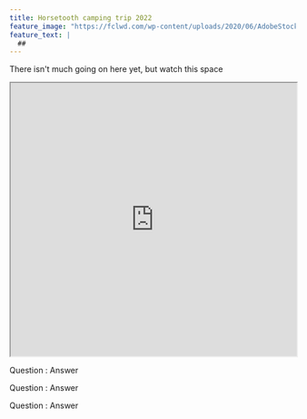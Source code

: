 ```yaml
---
title: Horsetooth camping trip 2022
feature_image: "https://fclwd.com/wp-content/uploads/2020/06/AdobeStock_211805152.png"
feature_text: |
  ## 
---
```


There isn't much going on here yet, but watch this space

<iframe src="https://www.google.com/maps/d/embed?mid=1EaVhXFC2uzMG0hcAEtwupe5mXJTVJjzK&hl=en&ehbc=2E312F"></iframe>

<style>
iframe {
  width:100%;
  Height:480px;
}

</style>


Question
: Answer

Question
: Answer

Question
: Answer